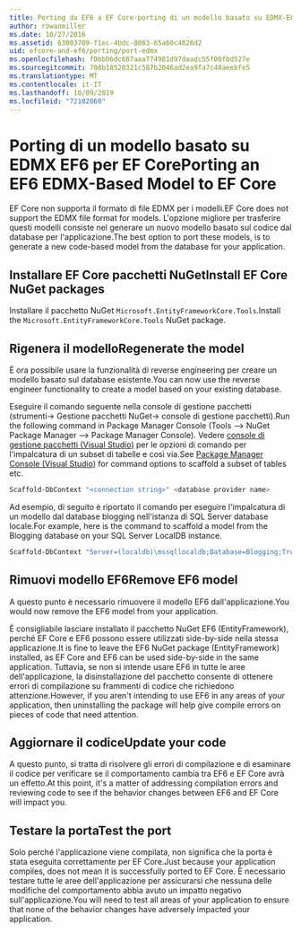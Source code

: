 ```yaml
---
title: Porting da EF6 a EF Core-porting di un modello basato su EDMX-EF
author: rowanmiller
ms.date: 10/27/2016
ms.assetid: 63003709-f1ec-4bdc-8083-65a60c4826d2
uid: efcore-and-ef6/porting/port-edmx
ms.openlocfilehash: f0bb06dc687aaa774981d97daadc55f00fbd527e
ms.sourcegitcommit: 708b18520321c587b2046ad2ea9fa7c48aeebfe5
ms.translationtype: MT
ms.contentlocale: it-IT
ms.lasthandoff: 10/09/2019
ms.locfileid: "72182060"
---
```

# <a name="porting-an-ef6-edmx-based-model-to-ef-core"></a><span data-ttu-id="5f5d9-102">Porting di un modello basato su EDMX EF6 per EF Core</span><span class="sxs-lookup"><span data-stu-id="5f5d9-102">Porting an EF6 EDMX-Based Model to EF Core</span></span>

<span data-ttu-id="5f5d9-103">EF Core non supporta il formato di file EDMX per i modelli.</span><span class="sxs-lookup"><span data-stu-id="5f5d9-103">EF Core does not support the EDMX file format for models.</span></span> <span data-ttu-id="5f5d9-104">L'opzione migliore per trasferire questi modelli consiste nel generare un nuovo modello basato sul codice dal database per l'applicazione.</span><span class="sxs-lookup"><span data-stu-id="5f5d9-104">The best option to port these models, is to generate a new code-based model from the database for your application.</span></span>

## <a name="install-ef-core-nuget-packages"></a><span data-ttu-id="5f5d9-105">Installare EF Core pacchetti NuGet</span><span class="sxs-lookup"><span data-stu-id="5f5d9-105">Install EF Core NuGet packages</span></span>

<span data-ttu-id="5f5d9-106">Installare il pacchetto NuGet `Microsoft.EntityFrameworkCore.Tools`.</span><span class="sxs-lookup"><span data-stu-id="5f5d9-106">Install the `Microsoft.EntityFrameworkCore.Tools` NuGet package.</span></span>

## <a name="regenerate-the-model"></a><span data-ttu-id="5f5d9-107">Rigenera il modello</span><span class="sxs-lookup"><span data-stu-id="5f5d9-107">Regenerate the model</span></span>

<span data-ttu-id="5f5d9-108">È ora possibile usare la funzionalità di reverse engineering per creare un modello basato sul database esistente.</span><span class="sxs-lookup"><span data-stu-id="5f5d9-108">You can now use the reverse engineer functionality to create a model based on your existing database.</span></span>

<span data-ttu-id="5f5d9-109">Eseguire il comando seguente nella console di gestione pacchetti (strumenti-> Gestione pacchetti NuGet-> console di gestione pacchetti).</span><span class="sxs-lookup"><span data-stu-id="5f5d9-109">Run the following command in Package Manager Console (Tools –> NuGet Package Manager –> Package Manager Console).</span></span> <span data-ttu-id="5f5d9-110">Vedere [console di gestione pacchetti (Visual Studio)](../../core/miscellaneous/cli/powershell.md) per le opzioni di comando per l'impalcatura di un subset di tabelle e così via.</span><span class="sxs-lookup"><span data-stu-id="5f5d9-110">See [Package Manager Console (Visual Studio)](../../core/miscellaneous/cli/powershell.md) for command options to scaffold a subset of tables etc.</span></span>

``` powershell
Scaffold-DbContext "<connection string>" <database provider name>
```

<span data-ttu-id="5f5d9-111">Ad esempio, di seguito è riportato il comando per eseguire l'impalcatura di un modello dal database blogging nell'istanza di SQL Server database locale.</span><span class="sxs-lookup"><span data-stu-id="5f5d9-111">For example, here is the command to scaffold a model from the Blogging database on your SQL Server LocalDB instance.</span></span>

``` powershell
Scaffold-DbContext "Server=(localdb)\mssqllocaldb;Database=Blogging;Trusted_Connection=True;" Microsoft.EntityFrameworkCore.SqlServer
```

## <a name="remove-ef6-model"></a><span data-ttu-id="5f5d9-112">Rimuovi modello EF6</span><span class="sxs-lookup"><span data-stu-id="5f5d9-112">Remove EF6 model</span></span>

<span data-ttu-id="5f5d9-113">A questo punto è necessario rimuovere il modello EF6 dall'applicazione.</span><span class="sxs-lookup"><span data-stu-id="5f5d9-113">You would now remove the EF6 model from your application.</span></span>

<span data-ttu-id="5f5d9-114">È consigliabile lasciare installato il pacchetto NuGet EF6 (EntityFramework), perché EF Core e EF6 possono essere utilizzati side-by-side nella stessa applicazione.</span><span class="sxs-lookup"><span data-stu-id="5f5d9-114">It is fine to leave the EF6 NuGet package (EntityFramework) installed, as EF Core and EF6 can be used side-by-side in the same application.</span></span> <span data-ttu-id="5f5d9-115">Tuttavia, se non si intende usare EF6 in tutte le aree dell'applicazione, la disinstallazione del pacchetto consente di ottenere errori di compilazione su frammenti di codice che richiedono attenzione.</span><span class="sxs-lookup"><span data-stu-id="5f5d9-115">However, if you aren't intending to use EF6 in any areas of your application, then uninstalling the package will help give compile errors on pieces of code that need attention.</span></span>

## <a name="update-your-code"></a><span data-ttu-id="5f5d9-116">Aggiornare il codice</span><span class="sxs-lookup"><span data-stu-id="5f5d9-116">Update your code</span></span>

<span data-ttu-id="5f5d9-117">A questo punto, si tratta di risolvere gli errori di compilazione e di esaminare il codice per verificare se il comportamento cambia tra EF6 e EF Core avrà un effetto.</span><span class="sxs-lookup"><span data-stu-id="5f5d9-117">At this point, it's a matter of addressing compilation errors and reviewing code to see if the behavior changes between EF6 and EF Core will impact you.</span></span>

## <a name="test-the-port"></a><span data-ttu-id="5f5d9-118">Testare la porta</span><span class="sxs-lookup"><span data-stu-id="5f5d9-118">Test the port</span></span>

<span data-ttu-id="5f5d9-119">Solo perché l'applicazione viene compilata, non significa che la porta è stata eseguita correttamente per EF Core.</span><span class="sxs-lookup"><span data-stu-id="5f5d9-119">Just because your application compiles, does not mean it is successfully ported to EF Core.</span></span> <span data-ttu-id="5f5d9-120">È necessario testare tutte le aree dell'applicazione per assicurarsi che nessuna delle modifiche del comportamento abbia avuto un impatto negativo sull'applicazione.</span><span class="sxs-lookup"><span data-stu-id="5f5d9-120">You will need to test all areas of your application to ensure that none of the behavior changes have adversely impacted your application.</span></span>
